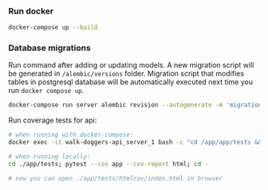 ### Run docker

```bash
docker-compose up --build
```

### Database migrations

Run command after adding or updating models. A new migration script will be generated in `/alembic/versions` folder.
Migration script that modifies tables in postgresql database will be automatically executed next time you run `docker compose up`.

```bash
docker-compose run server alembic revision --autogenerate -m 'migration comment'
```


Run coverage tests for api:
```bash
# when running with docker-compose:
docker exec -it walk-doggers-api_server_1 bash -c "cd /app/app/tests && pytest --cov app --cov-report html"

# when running locally:
cd ./app/tests; pytest --cov app --cov-report html; cd -

# now you can open ./app/tests/htmlcov/index.html in browser
```